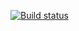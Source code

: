 [![Build status](https://ci.appveyor.com/api/projects/status/6vvdp9lyrx33qn10?svg=true)](https://ci.appveyor.com/project/DedMaier/ajs-homeworks-for-in)